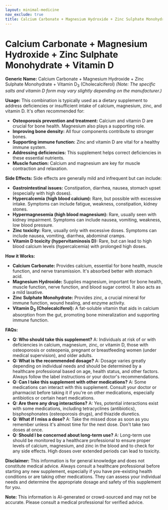 ```yaml
---
layout: minimal-medicine
nav_exclude: true
title: Calcium Carbonate + Magnesium Hydroxide + Zinc Sulphate Monohydrate + Vitamin D
---
```


# Calcium Carbonate + Magnesium Hydroxide + Zinc Sulphate Monohydrate + Vitamin D

**Generic Name:** Calcium Carbonate + Magnesium Hydroxide + Zinc Sulphate Monohydrate + Vitamin D<sub>3</sub> (Cholecalciferol)  *(Note:  The specific salts and vitamin D form may vary slightly depending on the manufacturer.)*


**Usage:** This combination is typically used as a dietary supplement to address deficiencies or insufficient intake of calcium, magnesium, zinc, and vitamin D.  It's often recommended for:

* **Osteoporosis prevention and treatment:** Calcium and vitamin D are crucial for bone health. Magnesium also plays a supporting role.
* **Improving bone density:**  All four components contribute to stronger bones.
* **Supporting immune function:** Zinc and vitamin D are vital for a healthy immune system.
* **Addressing deficiencies:**  This supplement helps correct deficiencies in these essential nutrients.
* **Muscle function:** Calcium and magnesium are key for muscle contraction and relaxation.


**Side Effects:**  Side effects are generally mild and infrequent but can include:

* **Gastrointestinal issues:** Constipation, diarrhea, nausea, stomach upset (especially with high doses).
* **Hypercalcemia (high blood calcium):**  Rare, but possible with excessive intake. Symptoms can include fatigue, weakness, constipation, kidney stones.
* **Hypermagnesemia (high blood magnesium):**  Rare, usually seen with kidney impairment. Symptoms can include nausea, vomiting, weakness, low blood pressure.
* **Zinc toxicity:**  Rare, usually only with excessive doses. Symptoms can include nausea, vomiting, diarrhea, abdominal cramps.
* **Vitamin D toxicity (hypervitaminosis D):** Rare, but can lead to high blood calcium levels (hypercalcemia) with prolonged high doses.


**How it Works:**

* **Calcium Carbonate:** Provides calcium, essential for bone health, muscle function, and nerve transmission. It's absorbed better with stomach acid.
* **Magnesium Hydroxide:** Supplies magnesium, important for bone health, muscle function, nerve function, and blood sugar control.  It also acts as a mild laxative.
* **Zinc Sulphate Monohydrate:**  Provides zinc, a crucial mineral for immune function, wound healing, and enzyme activity.
* **Vitamin D<sub>3</sub> (Cholecalciferol):**  A fat-soluble vitamin that aids in calcium absorption from the gut, promoting bone mineralization and supporting immune function.


**FAQs:**

* **Q: Who should take this supplement?** A: Individuals at risk of or with deficiencies in calcium, magnesium, zinc, or vitamin D,  those with osteoporosis or osteopenia, pregnant or breastfeeding women (under medical supervision), and older adults.
* **Q: What is the recommended dosage?** A: Dosage varies greatly depending on individual needs and should be determined by a healthcare professional based on age, health status, and other factors.  Always follow the label instructions or your doctor's recommendations.
* **Q: Can I take this supplement with other medications?** A:  Some medications can interact with this supplement. Consult your doctor or pharmacist before taking it if you're on other medications, especially antibiotics or certain heart medications.
* **Q: Are there any drug interactions?** A:  Yes, potential interactions exist with some medications, including tetracyclines (antibiotics), bisphosphonates (osteoporosis drugs), and thiazide diuretics.
* **Q: What if I miss a dose?** A:  Take the missed dose as soon as you remember unless it's almost time for the next dose. Don't take two doses at once.
* **Q: Should I be concerned about long-term use?** A: Long-term use should be monitored by a healthcare professional to ensure proper levels of calcium, magnesium, and zinc in the blood and to check for any side effects.  High doses over extended periods can lead to toxicity.


**Disclaimer:** This information is for general knowledge and does not constitute medical advice. Always consult a healthcare professional before starting any new supplement, especially if you have pre-existing health conditions or are taking other medications.  They can assess your individual needs and determine the appropriate dosage and safety of this supplement for you.


**Note:** This information is AI-generated or crowd-sourced and may not be accurate. Please consult a medical professional for verified advice.